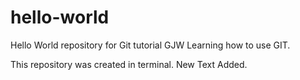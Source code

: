 # hello-world
Hello World repository for Git tutorial
GJW Learning how to use GIT.

This repository was created in terminal.
New Text Added.